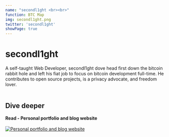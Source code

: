 ```yaml
---
name: "secondl1ght <br><br>"
function: BTC Map
img: secondl1ght.png
twitter: 'secondl1ght'
showPage: true
---
```


# secondl1ght
 
A self-taught Web Developer, secondl1ght dove head first down the bitcoin rabbit hole and left his fiat job to focus on bitcoin development full-time. He contributes to open source projects, is a privacy advocate, and freedom lover.
<br><br>

## Dive deeper


<div class="grid grid-cols-2 gap-5">
<div class="p-3 my-2">

**Read - Personal portfolio and blog website**  <br><br>
[![Personal portfolio and blog website](/2022/content/secondl1ght1.png)](https://www.secondl1ght.site/)
</div>

</div>

<br>




